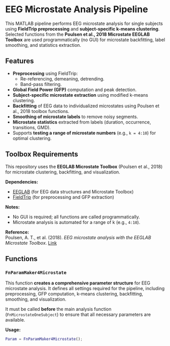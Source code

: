 # EEG Microstate Analysis Pipeline

This MATLAB pipeline performs EEG microstate analysis for single subjects using **FieldTrip preprocessing** and **subject-specific k-means clustering**. Selected functions from the **Poulsen et al., 2018 Microstate EEGLAB Toolbox** are used programmatically (no GUI) for microstate backfitting, label smoothing, and statistics extraction.

## Features

- **Preprocessing** using FieldTrip:
  - Re-referencing, demeaning, detrending.
  - Band-pass filtering.
- **Global Field Power (GFP)** computation and peak detection.
- **Subject-specific microstate extraction** using modified k-means clustering.
- **Backfitting** of EEG data to individualized microstates using Poulsen et al., 2018 toolbox functions.
- **Smoothing of microstate labels** to remove noisy segments.
- **Microstate statistics** extracted from labels (duration, occurrence, transitions, GMD).
- Supports **testing a range of microstate numbers** (e.g., `k = 4:10`) for optimal clustering.

## Toolbox Requirements


This repository uses the **EEGLAB Microstate Toolbox** (Poulsen et al., 2018) for microstate clustering, backfitting, and visualization.  

**Dependencies:**  
- [EEGLAB](https://sccn.ucsd.edu/eeglab/index.php) (for EEG data structures and Microstate Toolbox)  
- [FieldTrip](https://www.fieldtriptoolbox.org/) (for preprocessing and GFP extraction)  

**Notes:**  
- No GUI is required; all functions are called programmatically.  
- Microstate analysis is automated for a range of k (e.g., `4:10`).  

**Reference:**  
Poulsen, A. T., et al. (2018). *EEG microstate analysis with the EEGLAB Microstate Toolbox*. [Link](https://archive.compute.dtu.dk/files/public/users/atpo/Microstate)


## Functions

### `FnParamMaker4Microstate`

This function **creates a comprehensive parameter structure** for EEG microstate analysis. It defines all settings required for the pipeline, including preprocessing, GFP computation, k-means clustering, backfitting, smoothing, and visualization.  

It must be called **before** the main analysis function (`FnMicrostateOneSubject`) to ensure that all necessary parameters are available.

**Usage:**

```matlab
Param = FnParamMaker4Microstate();
